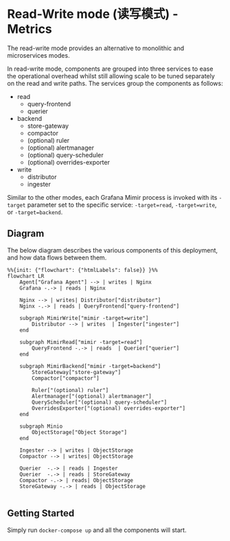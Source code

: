 # Read-Write mode (读写模式) - Metrics

The read-write mode provides an alternative to monolithic and microservices modes.

In read-write mode, components are grouped into three services to ease the operational overhead whilst still allowing scale to be tuned separately on the read and write paths. The services group the components as follows:

- read
  - query-frontend
  - querier
- backend
  - store-gateway
  - compactor
  - (optional) ruler
  - (optional) alertmanager
  - (optional) query-scheduler
  - (optional) overrides-exporter
- write
  - distributor
  - ingester

Similar to the other modes, each Grafana Mimir process is invoked with its `-target` parameter set to the specific service: `-target=read`, `-target=write`, or `-target=backend`.

## Diagram

The below diagram describes the various components of this deployment, and how data flows between them.

```mermaid
%%{init: {"flowchart": {"htmlLabels": false}} }%%
flowchart LR
    Agent["Grafana Agent"] --> | writes | Nginx
    Grafana -.-> | reads | Nginx

    Nginx --> | writes| Distributor["distributor"]
    Nginx -.-> | reads | QueryFrontend["query-frontend"]

    subgraph MimirWrite["mimir -target=write"]
        Distributor --> | writes  | Ingester["ingester"]
    end

    subgraph MimirRead["mimir -target=read"]
        QueryFrontend -.-> | reads  | Querier["querier"]
    end

    subgraph MimirBackend["mimir -target=backend"]
        StoreGateway["store-gateway"]
        Compactor["compactor"]

        Ruler["(optional) ruler"]
        Alertmanager["(optional) alertmanager"]
        QueryScheduler["(optional) query-scheduler"]
        OverridesExporter["(optional) overrides-exporter"]
    end

    subgraph Minio
        ObjectStorage["Object Storage"]
    end

    Ingester --> | writes | ObjectStorage
    Compactor --> | writes| ObjectStorage

    Querier  -.-> | reads | Ingester
    Querier  -.-> | reads | StoreGateway
    Compactor -.-> | reads| ObjectStorage
    StoreGateway -.-> | reads | ObjectStorage
    
```

<!-- ![Alt text](https://grafana.com/docs/mimir/latest/references/architecture/deployment-modes/read-write-mode.svg) -->

## Getting Started

Simply run `docker-compose up` and all the components will start.
